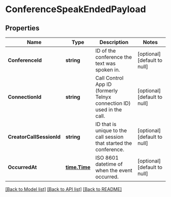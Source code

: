 # ConferenceSpeakEndedPayload

## Properties
Name | Type | Description | Notes
------------ | ------------- | ------------- | -------------
**ConferenceId** | **string** | ID of the conference the text was spoken in. | [optional] [default to null]
**ConnectionId** | **string** | Call Control App ID (formerly Telnyx connection ID) used in the call. | [optional] [default to null]
**CreatorCallSessionId** | **string** | ID that is unique to the call session that started the conference. | [optional] [default to null]
**OccurredAt** | [**time.Time**](time.Time.md) | ISO 8601 datetime of when the event occurred. | [optional] [default to null]

[[Back to Model list]](../README.md#documentation-for-models) [[Back to API list]](../README.md#documentation-for-api-endpoints) [[Back to README]](../README.md)

